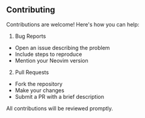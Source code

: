 ## Contributing

Contributions are welcome! Here's how you can help:

1. Bug Reports
- Open an issue describing the problem
- Include steps to reproduce
- Mention your Neovim version

2. Pull Requests
- Fork the repository
- Make your changes
- Submit a PR with a brief description

All contributions will be reviewed promptly.
